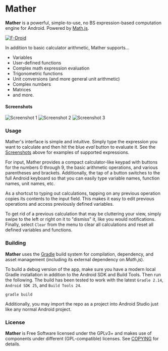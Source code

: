 # Mather


**Mather** is a powerful, simple-to-use, no BS expression-based computation engine for Android. Powered by [Math.js](https://mathjs.org/).

[![F-Droid](https://f-droid.org/wiki/images/0/06/F-Droid-button_get-it-on.png)](https://f-droid.org/repository/browse/?fdid=org.icasdri.mather)

In addition to basic calculator arithmetic, Mather supports...

* Variables
* User-defined functions
* Complex math expression evaluation
* Trigonometric functions
* Unit conversions (and more general unit arithmetic)
* Complex numbers
* Matrices
* and more.

#### Screenshots

![Screenshot 1](https://cloud.githubusercontent.com/assets/9786418/17631772/79da02e6-6093-11e6-8490-0937e57a0bd1.png) ![Screenshot 2](https://cloud.githubusercontent.com/assets/9786418/17631774/79f1ae5a-6093-11e6-9ff7-eba30d9bf107.png) ![Screenshot 3](https://cloud.githubusercontent.com/assets/9786418/17631773/79eb4358-6093-11e6-9090-9c29fb5478c5.png)

### Usage

Mather's interface is simple and intuitive. Simply type the expression you want to calculate and then hit the blue *eval* button to evaluate it. See the [Screenshots](#Screenshots) above for examples of supported expressions.

For input, Mather provides a compact calculator-like keypad with buttons for the numbers 0 through 9, the basic arithmetic operations, and various parentheses and brackets. Additionally, the tap of a button switches to the full Android keyboard so that you can easily type variable names, function names, unit names, etc.

As a shortcut to typing out calculations, tapping on any previous operation copies its contents to the input field. This makes it easy to edit previous operations and access previously defined variables.

To get rid of a previous calculation that may be cluttering your view, simply swipe to the left or right on it to "dismiss" it, like you would notifications. Finally, select `Clear` from the menu to clear all calculations and reset all defined variables and functions.


### Building

**Mather** uses the [Gradle](https://gradle.org) build system for compilation, dependency, and asset management (including its external dependency on *Math.js*).

To build a debug version of the app, make sure you have a modern local Gradle installation in addition to the Android SDK and Build Tools. Then run the following.  The build has been tested to work with the latest `Gradle 2.14`, `Android SDK 25`, and `Build Tools 24`.

```
gradle build
```

Additionally, you may import the repo as a project into Android Studio just like any normal Android project.

### License

**Mather** is Free Software licensed under the GPLv3+ and makes use of components under different (GPL-compatible) licenses. See [COPYING](https://github.com/icasdri/Mather/blob/master/COPYING) for details.
